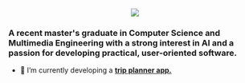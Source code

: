 <h1 align="center">
    <img src="https://readme-typing-svg.herokuapp.com/?font=Inter&size=48&center=true&vCenter=true&width=500&height=70&color=4493F8&duration=4000&lines=Hi+There!+👋;+I'm+Bruno!;" />
</h1>

### A recent master's graduate in Computer Science and Multimedia Engineering with a strong interest in AI and a passion for developing practical, user-oriented software.
- 🌱 I’m currently developing a **[trip planner app.](https://github.com/BrunoCColaco/SmartWay)**

